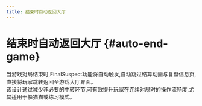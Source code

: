 ```yaml
---
title: 结束时自动返回大厅
---
```

# 结束时自动返回大厅 {#auto-end-game}

当游戏对局结束时,FinalSuspect功能将自动触发,自动跳过结算动画与复盘信息页,直接将玩家跳转返回至游戏大厅界面。\
该设计通过减少非必要的中转环节,可有效提升玩家在连续对局时的操作流畅度,尤其适用于躲猫猫或练习模式。